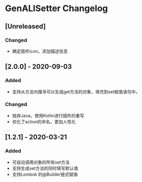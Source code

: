 # GenALlSetter Changelog

## [Unreleased]
### Changed
- 确定插件icon，添加描述信息

## [2.0.0] - 2020-09-03
### Added
- 支持从方法内搜寻可以生成get方法的对象，填充到set赋值语句中。
### Changed
- 抛弃Java，使用Kotlin进行插件的重写
- 优化了action的命名，更加人性化

## [1.2.1] - 2020-03-21
### Added
- 可自动调用对象的所有set方法
- 支持生成set方法的同时填写默认值
- 支持Lombok 的@Builder链式赋值
